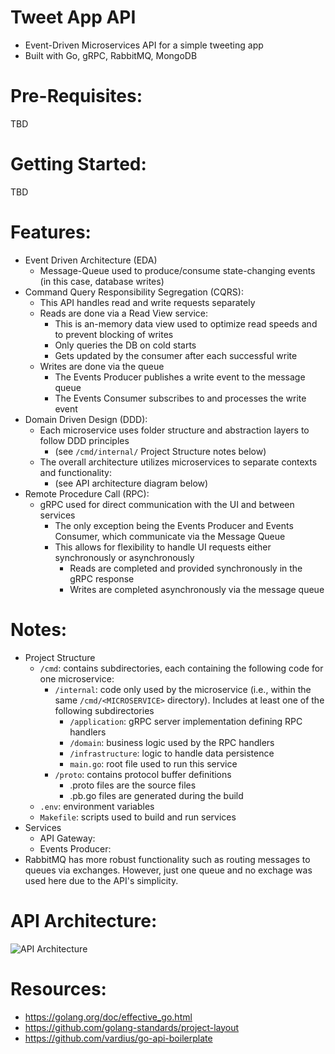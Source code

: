 # Tweet App API
- Event-Driven Microservices API for a simple tweeting app
- Built with Go, gRPC, RabbitMQ, MongoDB

# Pre-Requisites:
  TBD

# Getting Started:
  TBD

# Features:
  - Event Driven Architecture (EDA)
    - Message-Queue used to produce/consume state-changing events (in this case, database writes)
  - Command Query Responsibility Segregation (CQRS):
    - This API handles read and write requests separately
    - Reads are done via a Read View service:
      - This is an-memory data view used to optimize read speeds and to prevent blocking of writes
      - Only queries the DB on cold starts
      - Gets updated by the consumer after each successful write
    - Writes are done via the queue
      - The Events Producer publishes a write event to the message queue
      - The Events Consumer subscribes to and processes the write event
  - Domain Driven Design (DDD):
    - Each microservice uses folder structure and abstraction layers to follow DDD principles
      - (see `/cmd/internal/` Project Structure notes below)
    - The overall architecture utilizes microservices to separate contexts and functionality:
      - (see API architecture diagram below)
  - Remote Procedure Call (RPC):
    - gRPC used for direct communication with the UI and between services
      - The only exception being the Events Producer and Events Consumer, which communicate via the Message Queue
      - This allows for flexibility to handle UI requests either synchronously or asynchronously
        - Reads are completed and provided synchronously in the gRPC response
        - Writes are completed asynchronously via the message queue

# Notes:
  - Project Structure
    - `/cmd`: contains subdirectories, each containing the following code for one microservice:
      - `/internal`: code only used by the microservice (i.e., within the same `/cmd/<MICROSERVICE>` directory). Includes at least one of the following subdirectories
        - `/application`: gRPC server implementation defining RPC handlers
        - `/domain`: business logic used by the RPC handlers
        - `/infrastructure`: logic to handle data persistence
        - `main.go`: root file used to run this service
      - `/proto`: contains protocol buffer definitions
        - .proto files are the source files
        - .pb.go files are generated during the build
    - `.env`: environment variables
    - `Makefile`: scripts used to build and run services
  - Services
    - API Gateway: 
    - Events Producer:
  - RabbitMQ has more robust functionality such as routing messages to queues via exchanges. However, just one queue and no exchage was used here due to the API's simplicity.

# API Architecture:
![API Architecture](https://gitbuckets.s3-us-west-1.amazonaws.com/tweet-app-api/Screen+Shot+2020-11-25+at+1.17.23+PM.png)

# Resources:
  - https://golang.org/doc/effective_go.html
  - https://github.com/golang-standards/project-layout
  - https://github.com/vardius/go-api-boilerplate
